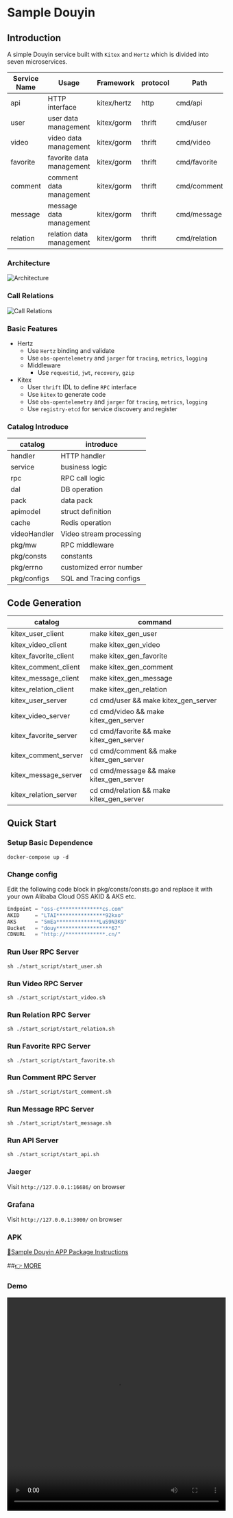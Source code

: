 # Sample Douyin

## Introduction
A simple Douyin service built with `Kitex` and `Hertz` which is divided into seven microservices.

| Service Name | Usage                    | Framework   | protocol | Path         | IDL                 |
|--------------|--------------------------|-------------|----------|--------------|---------------------|
| api          | HTTP interface           | kitex/hertz | http     | cmd/api      | idl/api.thrift      |
| user         | user data management     | kitex/gorm  | thrift   | cmd/user     | idl/user.thrift     |
| video        | video data management    | kitex/gorm  | thrift   | cmd/video    | idl/video.thrift    |
| favorite     | favorite data management | kitex/gorm  | thrift   | cmd/favorite | idl/favorite.thrift |
| comment      | comment data management  | kitex/gorm  | thrift   | cmd/comment  | idl/comment.thrift  |
| message      | message data management  | kitex/gorm  | thrift   | cmd/message  | idl/message.thrift  |
| relation     | relation data management | kitex/gorm  | thrift   | cmd/relation | idl/relation.thrift |

### Architecture

![Architecture](./images/architecture.jpg)

### Call Relations

![Call Relations](./images/call-relation.jpg)

### Basic Features

- Hertz
  - Use `Hertz` binding and validate
  - Use `obs-opentelemetry` and `jarger` for `tracing`, `metrics`, `logging`
  - Middleware
    - Use `requestid`, `jwt`, `recovery`, `gzip`
- Kitex
  - User `thrift` IDL to define `RPC` interface
  - Use `kitex` to generate code
  - Use `obs-opentelemetry` and `jarger` for `tracing`, `metrics`, `logging`
  - Use `registry-etcd` for service discovery and register

### Catalog Introduce

| catalog       | introduce               |
|---------------|-------------------------|
| handler       | HTTP handler            |
| service       | business logic          |
| rpc           | RPC call logic          |
| dal           | DB operation            |
| pack          | data pack               |
| apimodel      | struct definition       |
| cache         | Redis operation         |
| videoHandler  | Video stream processing |
| pkg/mw        | RPC middleware          |
| pkg/consts    | constants               |
| pkg/errno     | customized error number |
| pkg/configs   | SQL and Tracing configs |

## Code Generation

| catalog               | command                              |
|-----------------------|--------------------------------------|
| kitex_user_client     | make kitex_gen_user                  |
| kitex_video_client    | make kitex_gen_video                 |
| kitex_favorite_client | make kitex_gen_favorite              |
| kitex_comment_client  | make kitex_gen_comment               |
| kitex_message_client  | make kitex_gen_message               |
| kitex_relation_client | make kitex_gen_relation              |
| kitex_user_server     | cd cmd/user && make kitex_gen_server |
| kitex_video_server    | cd cmd/video && make kitex_gen_server |
| kitex_favorite_server | cd cmd/favorite && make kitex_gen_server |
| kitex_comment_server  | cd cmd/comment && make kitex_gen_server |
| kitex_message_server  | cd cmd/message && make kitex_gen_server |
| kitex_relation_server | cd cmd/relation && make kitex_gen_server |

## Quick Start

### Setup Basic Dependence

```shell
docker-compose up -d
```

### Change config
Edit the following code block in pkg/consts/consts.go and replace it with your own Alibaba Cloud OSS AKID & AKS etc.
```go
Endpoint = "oss-c**************cs.com"
AKID     = "LTAI****************92kxo"
AKS      = "SmEa**************LuS9N3K9"
Bucket   = "douy******************67"
CDNURL   = "http://*************.cn/"
```

### Run User RPC Server

```shell
sh ./start_script/start_user.sh
```

### Run Video RPC Server

```shell
sh ./start_script/start_video.sh
```

### Run Relation RPC Server

```shell
sh ./start_script/start_relation.sh
```

### Run Favorite RPC Server

```shell
sh ./start_script/start_favorite.sh
```

### Run Comment RPC Server

```shell
sh ./start_script/start_comment.sh
```
### Run Message RPC Server

```shell
sh ./start_script/start_message.sh
```
### Run API Server

```shell
sh ./start_script/start_api.sh
```
### Jaeger

Visit `http://127.0.0.1:16686/` on browser

### Grafana

Visit `http://127.0.0.1:3000/` on browser

### APK

[:memo:Sample Douyin APP Package Instructions](https://bytedance.feishu.cn/docs/doccnM9KkBAdyDhg8qaeGlIz7S7#quPkfu)

##[:point_right: MORE](https://a6i0rzkzjm.feishu.cn/docx/Xa8sdTIGJopWrNxYgeVcrmxPnKe#doxcnPDVQrEZq14hwckf1K1Taqg)


### Demo

<video height=498 width=510 src="https://maomint.maomint.cn/202302241043.mov"></video>
